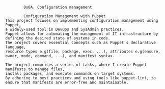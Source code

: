 			0x0A. Configuration management

			Configuration Management with Puppet
	This project focuses on implementing configuration management using Puppet,
	a widely-used tool in DevOps and SysAdmin practices.
	Puppet allows for automating the management of IT infrastructure by defining the desired state of systems in code.
	The project covers essential concepts such as Puppet's declarative language,
	resource types e.g(file, package, exec, ...), attributes e.g(ensure, owner, mode, command, ...), and manifest syntax.
	
	The project comprises a series of tasks, where I create Puppet manifests to manage files,
	install packages, and execute commands on target systems.
	By adhering to best practices and using tools like puppet-lint, to ensure that manifests are error-free and maintainable.
